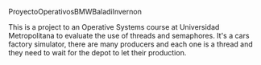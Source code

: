 ProyectoOperativosBMWBaladiInvernon

This is a project to an Operative Systems course at Universidad Metropolitana to evaluate the use of threads and semaphores.
It's a cars factory simulator, there are many producers and each one is a thread and they need to wait for the depot to let their production.
